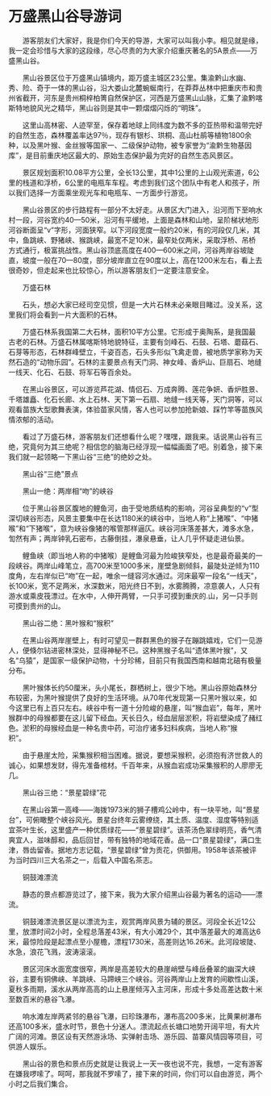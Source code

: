 # 万盛黑山谷导游词  
&emsp;&emsp;游客朋友们大家好，我是你们今天的导游，大家可以叫我小李。相见就是缘，我一定会珍惜与大家的这段缘，尽心尽责的为大家介绍重庆著名的5A景点——万盛黑山谷。&emsp;&emsp;  

&emsp;&emsp;黑山谷景区位于万盛黑山镇境内，距万盛主城区23公里。集渝黔山水幽、秀、险、奇于一体的黑山谷，沿大娄山北麓蜿蜒南行，在莽莽丛林中把重庆市和贵州省截开，河东是贵州桐梓柏箐自然保护区，河西是万盛黑山山脉，汇集了渝黔喀斯特地貌风光之精华，黑山谷则是其中一颗熠熠闪烁的“明珠”。&emsp;&emsp;  

&emsp;&emsp;这里山高林密、人迹罕至，保存着地球上同纬度为数不多的亚热带和温带完好的自然生态，森林覆盖率达97％，现存有银杉、珙桐、高山杜鹃等植物1800余种，以及黑叶猴、金丝猴等国家一、二级保护动物，被专家誉为“渝黔生物基因库”，是目前重庆地区最大的、原始生态保护最为完好的自然生态风景区。&emsp;&emsp;  

&emsp;&emsp;景区规划面积10.08平方公里，全长13公里，其中1公里的上山观光索道，6公里的栈道和浮桥，6公里的电瓶车车程。考虑到我们这个团队中有老人和孩子，所以我们选择一方面乘坐观光车和电瓶车、一方面步行游览。&emsp;&emsp;  

&emsp;&emsp;黑山谷景区的步行路程有一部分不太好走。从景区大门进入，沿河而下至响水村一段，河谷宽约40—50米，沿河有平缓地，上面是森林和山地，呈阶梯状地形河谷断面呈“v”字形，河面狭窄。以下河段宽度一般约20米，有的河段仅几米，其中，鱼跳峡、野猪峡、猴跳峡，最宽不足10米，最窄处仅两米，采取浮桥、吊桥方式通行，极富挑战性。黑山谷顶底高度在400—600米之间，河谷两岸谷坡陡直，坡度一般在70—80度，部分坡岸直立在90度以上，高在1200米左右，看上去很奇妙，但走起来也比较惊心，所以游客朋友们一定要注意安全。&emsp;&emsp;  

&emsp;&emsp;万盛石林&emsp;&emsp;  

&emsp;&emsp;石头，想必大家已经司空见惯，但是一大片石林未必亲眼目睹过。没关系，这里我们将会看到一片大面积的石林。&emsp;&emsp;  

&emsp;&emsp;万盛石林系我国第二大石林，面积10平方公里。它形成于奥陶系，是我国最古老的石林。万盛石林属喀斯特地貌特征，主要有剑峰石、石鼓、石塔、蘑菇石、石芽等形态，石林群峰壁立，千姿百态，石头多形似飞禽走兽，被地质学家称为天然石造的“动物乐园”。石林的主要景点有天门洞、神女峰、香炉山、巨扇石、地缝一线天、化石、石鼓、将军石等百余处。&emsp;&emsp;  

&emsp;&emsp;在黑山谷景区，可以游览芦花湖、情侣石、万成奔腾、莲花争妍、香炉胜景、千塔雄矗、化石长廊、水上石林、天下第一石扇、地缝一线天等，天门洞等，可以观看苗族大型歌舞表演，体验苗家风情，客人也可以参加抢新娘、踩竹竿等苗族风情浓郁的活动。&emsp;&emsp;  

&emsp;&emsp;看过了万盛石林，游客朋友们还想看什么呢？嘿嘿，跟我来。话说黑山谷有三绝，究竟何为其三绝呢？相信您的脑海已经浮现一幅幅画面了吧。别着急，接下来我们就一起领略一下黑山谷“三绝”的绝妙之处。&emsp;&emsp;  

&emsp;&emsp;黑山谷“三绝”景点&emsp;&emsp;  

&emsp;&emsp;黑山一绝：两岸相“吻”的峡谷&emsp;&emsp;  

&emsp;&emsp;位于黑山谷景区腹地的鲤鱼河，由于受地质结构的影响，河谷呈典型的“v”型深切峡谷形态，风景主要集中在长达1180米的峡谷中，当地人称“上猪喉”、“中猪喉”和“下猪喉”，意为峡谷像猪的喉管那样逼仄。峡谷河床落差甚大，滩多水急，訇然有声；两岸钟乳石密布，古藤倒挂，瀑泉悬垂，让人几乎怀疑走进仙景。&emsp;&emsp;  

&emsp;&emsp;鲤鱼峡（即当地人称的中猪喉）是鲤鱼河最为险峻狭窄处，也是最奇最美的一段峡谷。两岸山峰笔立，高700米至1000多米，崖壁急剧倾斜，最陡处逆倾为110度角，左右岸似已“吻”在一起，唯余一缝容河水通过。河床最窄一段名“一线天”，长100米，宽不足两米，水深数米，阳光终日不到，水雾腾腾，凉意袭人，人只有游水或乘皮筏漂过。在水中，人伸开两臂，一只手可摸到重庆的.山，另一只手则可摸到贵州的山。&emsp;&emsp;  

&emsp;&emsp;黑山谷二绝：黑叶猴和“猴积”&emsp;&emsp;  

&emsp;&emsp;在黑山谷两岸崖壁上，有时可望见一群群黑色的猴子在蹦跳嬉戏，它们一见游人，便倏尔钻进密林深处，显得神秘不已。这种黑猴子名叫“遗体黑叶猴”，又名“乌猿”，是国家一级保护动物，十分珍稀，目前只有我国西南和越南北碚有极量分布。&emsp;&emsp;  

&emsp;&emsp;黑叶猴体长约50厘米，头小尾长，群栖树上，很少下地。黑山谷原始森林分布较密，为黑叶猴提供了良好的生活环境。从70年代发现第一只黑叶猴以来，如今这里已有上百只左右。峡谷中有一道十分险峻的悬崖，叫“猴血岩”，每年，黑叶猴群中的母猴都要在这儿留下经血。天长日久，经血层层淤积，将岩壁染成了赭红色。淤积的母猴经血是一种名贵中药，可治疗诸多妇科疾病，当地人称“猴积”。&emsp;&emsp;  

&emsp;&emsp;由于悬崖太险，采集猴积相当困难。据说，要想采猴积，必须抱有济世救人的诚心，如果想发财，得先准备棺材。千百年来，从猴血岩成功采集猴积的人廖廖无几。&emsp;&emsp;  

&emsp;&emsp;黑山谷三绝：“景星碧绿”花&emsp;&emsp;  

&emsp;&emsp;在黑山谷第一高峰——海拨1973米的狮子槽鸡公岭中，有一块平地，叫“景星台”，可俯瞰整个峡谷风光。景星台终年云雾缭绕，其土质、温度、湿度等特别适宜茶叶生长，这里盛产一种优质绿花——“景星碧绿”。该茶汤色翠绿明亮，香气清爽宜人，滋味醇和，品后回甘，带有独特的地域花香。品一口“景星碧绿”，满口生津，唇齿留香。据地方志记载，“景星碧绿”曾为贡花，供御用。1958年该茶被评为当时四川三大名茶之一，后载入中国名茶志。&emsp;&emsp;  

&emsp;&emsp;铜鼓滩漂流&emsp;&emsp;  

&emsp;&emsp;静态的景点都游览过了，接下来，我为大家介绍黑山谷最为著名的运动——漂流。&emsp;&emsp;  

&emsp;&emsp;铜鼓滩漂流景区是以漂流为主，观赏两岸风景为辅的景区。河段全长近12公里，放漂时间2小时，全程总落差43米，有大小滩29个，其中落差最大的滩高达6米，最惊险段是起漂点至小屋檐，漂程1730米，高差则达16.26米。此河段坡陡、水急，浪花飞溅，波涛滚滚。&emsp;&emsp;  

&emsp;&emsp;景区河床水面宽度很窄，两岸是高差较大的悬崖峭壁与峰岳叠翠的幽深大峡谷，主要有铜佛峡、羊跳峡、马蹄峡三个峡谷。河谷两岸山上发育的间歇性山溪，夏秋多雨期，溪水从两岸高高的山上悬崖倾泻入主河床，形成十多处高差达数十米至数百米的悬谷飞瀑。&emsp;&emsp;  

&emsp;&emsp;响水滩左岸两紧邻的悬谷飞瀑，曰珍珠瀑布，瀑布高200多米，比黄果树瀑布还高100多米，盛水时节，景色十分迷人。漂流起点长塘口地势开阔平坦，有大片广阔的河滩。景区设有天然游泳场、实弹射击场、游乐园、苗寨风情园等项目，可供游人娱乐。&emsp;&emsp;  

&emsp;&emsp;黑山谷的景色和景点历史就是让我说上一天一夜也说不完，我想，一定有游客在嫌我啰嗦了。呵呵，那我就不罗嗦了，接下来的时间，你们可以自由游览，两个小时之后我们集合。&emsp;&emsp;  

